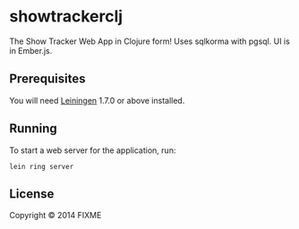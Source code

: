 # showtrackerclj

The Show Tracker Web App in Clojure form! Uses sqlkorma with pgsql. UI is in Ember.js.

## Prerequisites

You will need [Leiningen][1] 1.7.0 or above installed.

[1]: https://github.com/technomancy/leiningen

## Running

To start a web server for the application, run:

    lein ring server

## License

Copyright © 2014 FIXME
